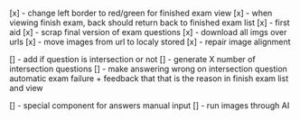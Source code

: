 [x]  - change left border to red/green for finished exam view
[x]  - when viewing finish exam, back should return back to finished exam list
[x]  - first aid
[x]  - scrap final version of exam questions
[x]  - download all imgs over urls
[x]  - move images from url to localy stored
[x]  - repair image alignment

[]  - add if question is intersection or not
[]  - generate X number of intersection questions
[]  - make answering wrong on intersection question automatic exam failure + feedback that that is the reason in finish exam list and view

[]  - special component for answers manual input
[]  - run images through AI